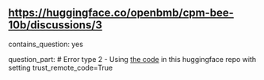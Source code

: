 ## https://huggingface.co/openbmb/cpm-bee-10b/discussions/3

contains_question: yes

question_part: # Error type 2 - Using [the code](https://huggingface.co/openbmb/cpm-bee-10b/blob/main/modeling_cpmbee.py) in this huggingface repo with setting trust_remote_code=True